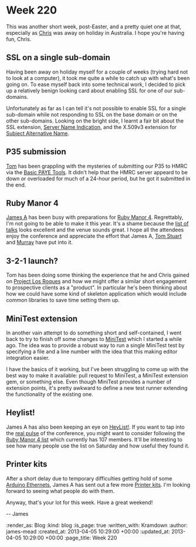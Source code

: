 Week 220
========

This was another short week, post-Easter, and a pretty quiet one at that, especially as [Chris](/chris-roos) was away on holiday in Australia. I hope you're having fun, Chris.

## SSL on a single sub-domain

Having been away on holiday myself for a couple of weeks (trying hard not to look at a computer), it took me quite a while to catch up with what's been going on. To ease myself back into some technical work, I decided to pick up a relatively benign looking card about enabling SSL for one of our sub-domains.

Unfortunately as far as I can tell it's not possible to enable SSL for a single sub-domain while not responding to SSL on the base domain or on the other sub-domains. Looking on the bright side, I learnt a fair bit about the SSL extension, [Server Name Indication](http://wiki.apache.org/httpd/NameBasedSSLVHostsWithSNI), and the X.509v3 extension for [Subject Alternative Name](http://wiki.cacert.org/FAQ/subjectAltName).

## P35 submission

[Tom](/tom-ward) has been grappling with the mysteries of submitting our P35 to HMRC via the [Basic PAYE Tools](http://www.hmrc.gov.uk/payerti/payroll/bpt/index.htm). It didn't help that the HMRC server appeard to be down or overloaded for much of a 24-hour period, but he got it submitted in the end.

## Ruby Manor 4

[James A](/james-adam) has been busy with preparations for [Ruby Manor 4](http://rubymanor.org/4/). Regrettably, I'm not going to be able to make it this year. It's a shame because the [list of talks](http://rubymanor.org/4/#schedule) looks excellent and the venue sounds great. I hope all the attendees enjoy the conference and appreciate the effort that James A, [Tom Stuart](https://twitter.com/tomstuart) and [Murray](https://twitter.com/hlame) have put into it.

## 3-2-1 launch?

Tom has been doing some thinking the experience that he and Chris gained on [Project Los Roques](http://gofreerange.com/week-218#project-los-roques) and how we might offer a similar short engagement to prospective clients as a "product". In particular he's been thinking about how we could have some kind of skeleton application which would include common libraries to save time setting them up.

## MiniTest extension

In another vain attempt to do something short and self-contained, I went back to try to finish off some changes to [MiniTest](https://github.com/seattlerb/minitest) which I started a while ago. The idea was to provide a robust way to run a single MiniTest test by specifying a file and a line number with the idea that this making editor integration easier.

I have the basics of it working, but I've been struggling to come up with the best way to make it available: pull request to MiniTest, a MiniTest extension gem, or something else. Even though MiniTest provides a number of extension points, it's pretty awkward to define a new test runner extending the functionality of the existing one.

## Heylist!

James A has also been keeping an eye on [HeyList!](http://heyli.st/). If you want to tap into the [real pulse](http://gofreerange.dev/say-hello-to-heylist) of the conference, you might want to consider following the [Ruby Manor 4 list](https://twitter.com/rubymanor/ruby-manor-4) which currently has 107 members. It'll be interesting to see how many people use the list on Saturday and how useful they found it.

## Printer kits

After a short delay due to temporary difficulties getting hold of some [Arduino Ethernets](https://github.com/freerange/printer/wiki/Component-list#or-arduino-ethernet-6533-42), James A has sent out a few more [Printer kits](http://gofreerange.com/printer-kit). I'm looking forward to seeing what people do with them.

Anyway, that's your lot for this week. Have a great weekend!

-- James

:render_as: Blog
:kind: blog
:is_page: true
:written_with: Kramdown
:author: james-mead
:created_at: 2013-04-05 10:29:00 +00:00
:updated_at: 2013-04-05 10:29:00 +00:00
:page_title: Week 220

